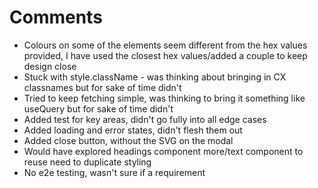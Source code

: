 # Comments

- Colours on some of the elements seem different from the hex values provided, I have used the closest hex values/added a couple to keep design close
- Stuck with style.className - was thinking about bringing in CX classnames but for sake of time didn't
- Tried to keep fetching simple, was thinking to bring it something like useQuery but for sake of time didn't
- Added test for key areas, didn't go fully into all edge cases
- Added loading and error states, didn't flesh them out
- Added close button, without the SVG on the modal
- Would have explored headings component more/text component to reuse need to duplicate styling
- No e2e testing, wasn't sure if a requirement
